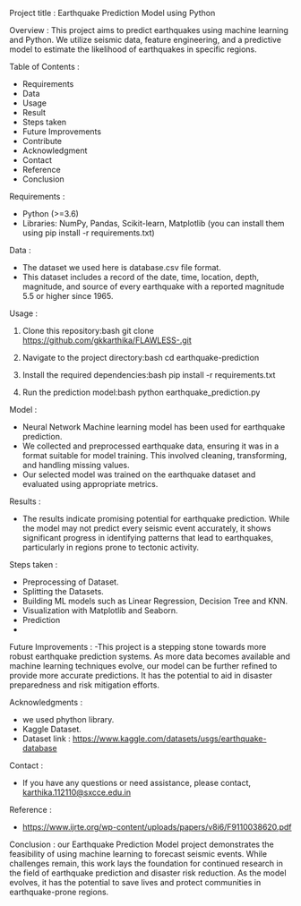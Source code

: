Project title : Earthquake Prediction Model using Python

Overview :
This project aims to predict earthquakes using machine learning and Python. We utilize seismic data, feature engineering, and a predictive model to estimate the likelihood of earthquakes in specific regions.

 Table of Contents :
* Requirements
* Data
* Usage
* Result
* Steps taken
* Future Improvements
* Contribute
* Acknowledgment
* Contact
* Reference
* Conclusion

 Requirements :
- Python (>=3.6)
- Libraries: NumPy, Pandas, Scikit-learn, Matplotlib (you can install them using pip install -r requirements.txt)

 Data :
- The dataset we used here is database.csv file format.
- This dataset includes a record of the date, time, location, depth, magnitude, and source of every earthquake with a reported magnitude 5.5 or higher since 1965.

 Usage :
1. Clone this repository:bash git clone https://github.com/gkkarthika/FLAWLESS-.git
   
2. Navigate to the project directory:bash cd earthquake-prediction
   
3. Install the required dependencies:bash pip install -r requirements.txt
   
4. Run the prediction model:bash python earthquake_prediction.py
   
Model :
- Neural Network Machine learning model has been used for earthquake prediction.
- We collected and preprocessed earthquake data, ensuring it was in a format suitable for model training. This involved cleaning, transforming, and handling missing values.
- Our selected model was trained on the earthquake dataset and evaluated using appropriate metrics.

 Results :
- The results indicate promising potential for earthquake prediction. While the model may not predict every seismic event accurately, it shows significant progress in identifying patterns that lead to earthquakes, particularly in regions prone to tectonic activity.

Steps taken :
- Preprocessing of Dataset.
- Splitting the Datasets.
- Building ML models such as Linear Regression, Decision Tree and KNN.
- Visualization with Matplotlib and Seaborn.
- Prediction
- 
Future Improvements :
-This project is a stepping stone towards more robust earthquake prediction systems. As more data becomes available and machine learning techniques evolve, our model can be further refined to provide more accurate predictions. It has the potential to aid in disaster preparedness and risk mitigation efforts.

Acknowledgments :
- we used phython library.
- Kaggle Dataset.
- Dataset link : https://www.kaggle.com/datasets/usgs/earthquake-database

Contact :
- If you have any questions or need assistance, please contact, karthika.112110@sxcce.edu.in

Reference :
- https://www.ijrte.org/wp-content/uploads/papers/v8i6/F9110038620.pdf

Conclusion :
    our Earthquake Prediction Model project demonstrates the feasibility of using machine learning to forecast seismic events. While challenges remain, this work lays the foundation for continued research in the field of earthquake prediction and disaster risk reduction. As the model evolves, it has the potential to save lives and protect communities in earthquake-prone regions.
